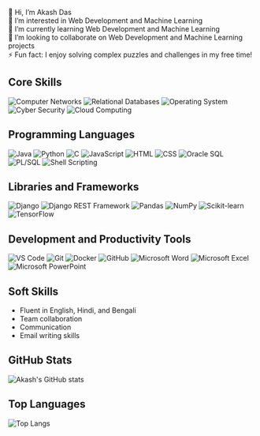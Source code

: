 👋 Hi, I’m Akash Das  
👀 I’m interested in Web Development and Machine Learning  
🌱 I’m currently learning Web Development and Machine Learning  
💞️ I’m looking to collaborate on Web Development and Machine Learning projects  
⚡ Fun fact: I enjoy solving complex puzzles and challenges in my free time!

## Core Skills
![Computer Networks](https://img.shields.io/badge/Computer%20Networks-007ACC?style=for-the-badge&logo=network&logoColor=white) ![Relational Databases](https://img.shields.io/badge/Relational%20Databases-003366?style=for-the-badge&logo=database&logoColor=white) ![Operating System](https://img.shields.io/badge/Operating%20System-4CAF50?style=for-the-badge&logo=linux&logoColor=white) ![Cyber Security](https://img.shields.io/badge/Cyber%20Security-FF6F00?style=for-the-badge&logo=security&logoColor=white) ![Cloud Computing](https://img.shields.io/badge/Cloud%20Computing-00ADEF?style=for-the-badge&logo=cloud&logoColor=white)  

## Programming Languages
![Java](https://img.shields.io/badge/Java-ED8B00?style=for-the-badge&logo=java&logoColor=white) ![Python](https://img.shields.io/badge/Python-3776AB?style=for-the-badge&logo=python&logoColor=white) ![C](https://img.shields.io/badge/C-A8B9CC?style=for-the-badge&logo=c&logoColor=white) ![JavaScript](https://img.shields.io/badge/JavaScript-323330?style=for-the-badge&logo=javascript&logoColor=F7DF1E) ![HTML](https://img.shields.io/badge/HTML-239120?style=for-the-badge&logo=html5&logoColor=white) ![CSS](https://img.shields.io/badge/CSS-239120?style=for-the-badge&logo=css3&logoColor=white) ![Oracle SQL](https://img.shields.io/badge/Oracle%20SQL-F80000?style=for-the-badge&logo=oracle&logoColor=white) ![PL/SQL](https://img.shields.io/badge/PL%2FSQL-F80000?style=for-the-badge&logo=oracle&logoColor=white) ![Shell Scripting](https://img.shields.io/badge/Shell%20Scripting-4EAA25?style=for-the-badge&logo=gnu-bash&logoColor=white)  

## Libraries and Frameworks
![Django](https://img.shields.io/badge/Django-092E20?style=for-the-badge&logo=django&logoColor=white) ![Django REST Framework](https://img.shields.io/badge/Django%20Rest%20Framework-092E20?style=for-the-badge&logo=django&logoColor=white) ![Pandas](https://img.shields.io/badge/Pandas-150458?style=for-the-badge&logo=pandas&logoColor=white) ![NumPy](https://img.shields.io/badge/NumPy-013243?style=for-the-badge&logo=numpy&logoColor=white) ![Scikit-learn](https://img.shields.io/badge/scikit--learn-F7931E?style=for-the-badge&logo=scikit-learn&logoColor=white) ![TensorFlow](https://img.shields.io/badge/TensorFlow-FF6F00?style=for-the-badge&logo=tensorflow&logoColor=white)  

## Development and Productivity Tools
![VS Code](https://img.shields.io/badge/VS%20Code-007ACC?style=for-the-badge&logo=visual-studio-code&logoColor=white) ![Git](https://img.shields.io/badge/Git-F05032?style=for-the-badge&logo=git&logoColor=white) ![Docker](https://img.shields.io/badge/Docker-2496ED?style=for-the-badge&logo=docker&logoColor=white) ![GitHub](https://img.shields.io/badge/GitHub-181717?style=for-the-badge&logo=github&logoColor=white) ![Microsoft Word](https://img.shields.io/badge/Microsoft%20Word-2B579A?style=for-the-badge&logo=microsoft-word&logoColor=white) ![Microsoft Excel](https://img.shields.io/badge/Microsoft%20Excel-217346?style=for-the-badge&logo=microsoft-excel&logoColor=white) ![Microsoft PowerPoint](https://img.shields.io/badge/Microsoft%20PowerPoint-B7472A?style=for-the-badge&logo=microsoft-powerpoint&logoColor=white)  

## Soft Skills
- Fluent in English, Hindi, and Bengali  
- Team collaboration  
- Communication  
- Email writing skills  

## GitHub Stats
![Akash's GitHub stats](https://github-readme-stats.vercel.app/api?username=AkashDas253&show_icons=true&theme=radical)  

## Top Languages
![Top Langs](https://github-readme-stats.vercel.app/api/top-langs/?username=AkashDas253&layout=compact&theme=radical)